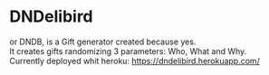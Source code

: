 # DNDelibird

or DNDB, is a Gift generator created because yes.  
It creates gifts randomizing 3 parameters: Who, What and Why.  
Currently deployed whit heroku: https://dndelibird.herokuapp.com/
